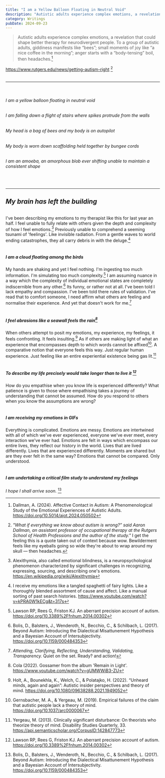 ```yaml
---
title: "I am a Yellow Balloon Floating in Neutral Void"
description: "Autistic adults experience complex emotions, a revelation that could shape better therapy for neurodivergent people. To a group of autistic adults, giddiness manifests like “bees”; small moments of joy like “a nice coffee in the morning”; anger starts with a “body-tensing” boil, then headaches Dallman, A. (2024). ~ Bewilderment feels like my eyeballs going so wide they're about to wrap around my skull, then headaches."
category: Writings
pubDate: 2024-09-23
---
```


> Autistic adults experience complex emotions, a revelation that could shape better therapy for neurodivergent people. To a group of autistic adults, giddiness manifests like “bees”; small moments of joy like “a nice coffee in the morning”; anger starts with a “body-tensing” boil, then headaches.[^1]

https://www.rutgers.edu/news/getting-autism-right [^2]

[^1]: Dallman, A. (2024). Affective Contact in Autism: A Phenomenological Study of the Emotional Experiences of Autistic Adults. https://doi.org/10.5014/ajot.2024.050502

[^2]: _"What if everything we know about autism is wrong?” said Aaron Dallman, an assistant professor of occupational therapy at the Rutgers School of Health Professions and the author of the study."_ I get the feeling this is a quote taken out of context because wow. Bewilderment feels like my eyeballs going so wide they're about to wrap around my skull — then headaches. 

###### 

--- 
</br>

###### *I am a yellow balloon floating in neutral void*

###### *I am falling down a flight of stairs where spikes protrude from the walls*

###### *My head is a bag of bees and my body is on autopilot* 

###### *My body is worn down scaffolding held together by bungee cords*

###### *I am an amoeba, an amorphous blob ever shifting unable to maintain a consistent shape*

</br>

---

## _My brain has left the building_

###### 

I've been describing my emotions to my therapist like this for last year an half. I feel unable to fully relate with others given the depth and complexity of how I feel emotions.[^3] Previously unable to comprehend a seeming tsunami of 'feelings'. Like invisible radiation. From a gentle waves to world ending catastrophes, they all carry debris in with the deluge.[^4] </br></br>

[^3]: Alexithymia, also called emotional blindness, is a neuropsychological phenomenon characterized by significant challenges in recognizing, expressing, sourcing, and describing one's emotions.  
https://en.wikipedia.org/wiki/Alexithymia

[^4]: I receive my emotions like a tangled spaghetti of fairy lights. Like a thoroughly blended assortment of cause and affect. Like a manual sorting of past search histories. https://www.youtube.com/watch?v=kPRA0W1kECg&t=317s

##### _I am a cloud floating among the birds_

My hands are shaking and yet I feel nothing. I'm ingesting too much information. I'm simulating too much complexity.[^5] I am assuming nuance in a way which the complexity of individual emotional states are completely indiscernible from any other.[^6] Its funny, or rather not at all. 
I've been told I lack empathy and compassion. I've been told there rules of validation. I've read that to comfort someone, I need affirm what others are feeling and normalise their experience. And yet that doesn't work for me.[^7] </br></br>

[^5]: Lawson RP, Rees G, Friston KJ. An aberrant precision account of autism. https://doi.org/10.3389%2Ffnhum.2014.00302

[^6]: Bolis, D., Balsters, J., Wenderoth, N., Becchio, C., & Schilbach, L. (2017). Beyond Autism: Introducing the Dialectical Misattunement Hypothesis and a Bayesian Account of Intersubjectivity. https://doi.org/10.1159/000484353
 
[^7]: _Attending, Clarifying, Reflecting, Understanding, Validating, Transparency._ Quiet on the set. Ready? and action! 

##### _I feel abrasions like a seawall feels the rain_[^8]

[^8]: Cola (2022). Gossamer from the album 'Remain in Light'.  
https://www.youtube.com/watch?v=gUMWWiB3-ZU


When others attempt to posit my emotions, my experience, my feelings, it feels confronting. It feels insulting.[^9] As if others are making light of what an experience that encompasses depth to which words cannot be affixed[^10]. A comparative notion that everyone feels this way. Just regular human experience. Just feeling like an entire experiential existence being gas lit.[^11] </br></br>

[^9]: Holt, A., Bounekhla, K., Welch, C., & Polatajko, H. (2022). “Unheard minds, again and again”: Autistic insider perspectives and theory of mind. https://doi.org/10.1080/09638288.2021.1949052

[^10]: Gernsbacher, M. A., & Yergeau, M. (2019). Empirical failures of the claim that autistic people lack a theory of mind. https://doi.org/10.1037/arc0000067

[^11]:Yergeau, M. (2013). Clinically significant disturbance: On theorists who theorize theory of mind. Disability Studies Quarterly, 33. https://api.semanticscholar.org/CorpusID:142847773


##### _To describe my life precisely would take longer than to live it_ [^5]

[^5]: Levé, É., & Stein, L. (2012). Autoportrait.

How do you empathise when you know life is experienced differently? What patience is given to those where empathising takes a journey of understanding that cannot be assumed. How do you respond to others when you know the assumptions are wrong? </br></br>

##### _I am receiving my emotions in GIFs_

Everything is complicated. Emotions are messy. Emotions are intertwined with all of which we've ever experienced, everyone we've ever meet, every interaction we've ever had. Emotions are felt in ways which encompass our entire lives, they reflect our history in the world. Lives that are lived differently. Lives that are experienced differently. Moments are shared but are they ever felt in the same way? Emotions that cannot be compared. Only understood. </br></br>

##### _I am undertaking a critical film study to understand my feelings_

_I hope I shall arrive soon._ [^6]

[^6]: Dick, P. K., Hurst, M., & Williams, P. (1987). I hope I shall arrive soon.

